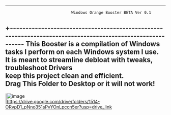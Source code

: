 
----------------------------------------------------------------------------------------------------------
                                 Windows Orange Booster BETA Ver 0.1                                      
+----------------------------------------------------------------------------------------------------------
         This Booster is a compilation of Windows tasks I perform on each Windows system I use.           
                It is meant to streamline debloat with tweaks, troubleshoot Drivers                       
                                  keep this project clean and efficient.                                  
                              Drag This Folder to Desktop or it will not work!                             
----------------------------------------------------------------------------------------------------------
|![image](https://github.com/adasjusk/winboost/assets/100019532/4c14e3de-cc18-4c9e-8f87-f64a5b979d56)      
|https://drive.google.com/drive/folders/1514-ORvpD1_pNno351sPvYOnLpccn5er?usp=drive_link
